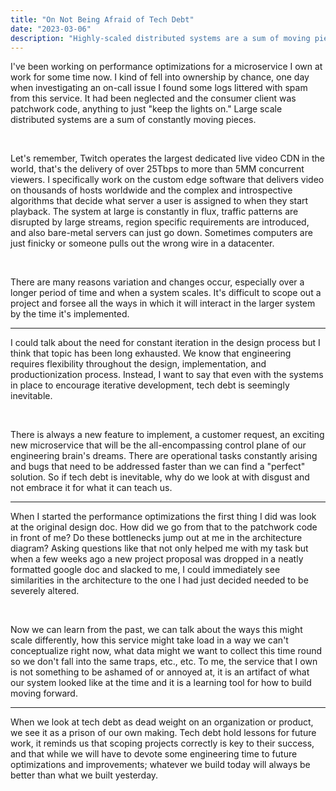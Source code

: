 ```yaml
---
title: "On Not Being Afraid of Tech Debt"
date: "2023-03-06"
description: "Highly-scaled distributed systems are a sum of moving pieces. That's not to mean they're unstable, they should not be, but rather that production is a surprising environment and a resilient system can't let tech debt be dead weight."
---
```


I've been working on performance optimizations for a microservice I own at work for some time now. I kind of fell into ownership by chance, one day when investigating an on-call issue I found some logs littered with spam from this service. It had been neglected and the consumer client was patchwork code, anything to just "keep the lights on." Large scale distributed systems are a sum of constantly moving pieces.

<br>

Let's remember, Twitch operates the largest dedicated live video CDN in the world, that's the delivery of over 25Tbps to more than 5MM concurrent viewers. I specifically work on the custom edge software that delivers video on thousands of hosts worldwide and the complex and introspective algorithms that decide what server a user is assigned to when they start playback. The system at large is constantly in flux, traffic patterns are disrupted by large streams, region specific requirements are introduced, and also bare-metal servers can just go down. Sometimes computers are just finicky or someone pulls out the wrong wire in a datacenter.

<br>

There are many reasons variation and changes occur, especially over a longer period of time and when a system scales. It's difficult to scope out a project and forsee all the ways in which it will interact in the larger system by the time it's implemented.

<hr>

I could talk about the need for constant iteration in the design process but I think that topic has been long exhausted. We know that engineering requires flexibility throughout the design, implementation, and productionization process. Instead, I want to say that even with the systems in place to encourage iterative development, tech debt is seemingly inevitable.

<br>

There is always a new feature to implement, a customer request, an exciting new microservice that will be the all-encompassing control plane of our engineering brain's dreams. There are operational tasks constantly arising and bugs that need to be addressed faster than we can find a "perfect" solution. So if tech debt is inevitable, why do we look at with disgust and not embrace it for what it can teach us.

<hr>

When I started the performance optimizations the first thing I did was look at the original design doc. How did we go from that to the patchwork code in front of me? Do these bottlenecks jump out at me in the architecture diagram? Asking questions like that not only helped me with my task but when a few weeks ago a new project proposal was dropped in a neatly formatted google doc and slacked to me, I could immediately see similarities in the architecture to the one I had just decided needed to be severely altered.

<br>

Now we can learn from the past, we can talk about the ways this might scale differently, how this service might take load in a way we can't conceptualize right now, what data might we want to collect this time round so we don't fall into the same traps, etc., etc. To me, the service that I own is not something to be ashamed of or annoyed at, it is an artifact of what our system looked like at the time and it is a learning tool for how to build moving forward.

<hr>

When we look at tech debt as dead weight on an organization or product, we see it as a prison of our own making. Tech debt hold lessons for future work, it reminds us that scoping projects correctly is key to their success, and that while we will have to devote some engineering time to future optimizations and improvements; whatever we build today will always be better than what we built yesterday.